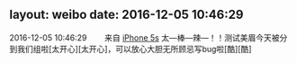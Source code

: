layout: weibo
date: 2016-12-05 10:46:29
---
2016-12-05 10:46:29  &nbsp;&nbsp;&nbsp;&nbsp;&nbsp;&nbsp; 来自 <a href="sinaweibo://customweibosource" rel="nofollow">iPhone 5s</a>
太—棒—辣—！！测试美眉今天被分到我们组啦[太开心][太开心]，可以放心大胆无所顾忌写bug啦[酷][酷] ​​​
